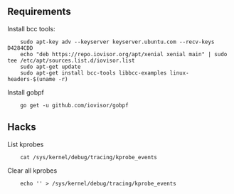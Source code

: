 
## Requirements

Install bcc tools:

        sudo apt-key adv --keyserver keyserver.ubuntu.com --recv-keys D4284CDD
        echo "deb https://repo.iovisor.org/apt/xenial xenial main" | sudo tee /etc/apt/sources.list.d/iovisor.list
        sudo apt-get update
        sudo apt-get install bcc-tools libbcc-examples linux-headers-$(uname -r)

Install gobpf

        go get -u github.com/iovisor/gobpf

## Hacks

List kprobes

        cat /sys/kernel/debug/tracing/kprobe_events


Clear all kprobes

        echo '' > /sys/kernel/debug/tracing/kprobe_events
